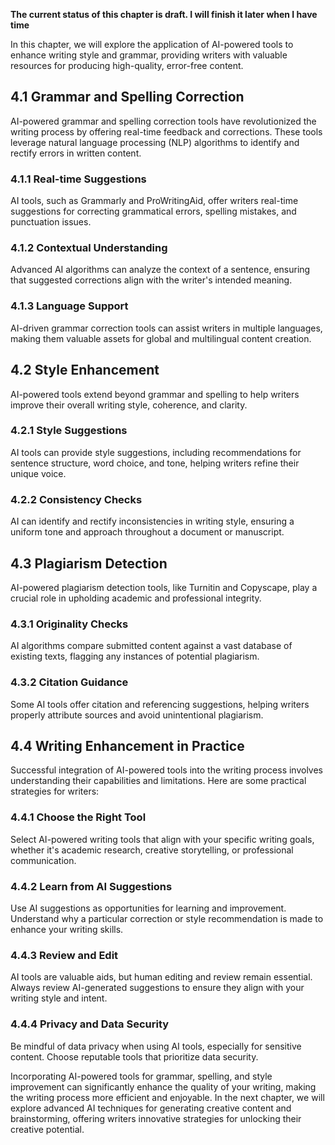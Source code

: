 **The current status of this chapter is draft. I will finish it later when I have time**

In this chapter, we will explore the application of AI-powered tools to enhance writing style and grammar, providing writers with valuable resources for producing high-quality, error-free content.

4.1 Grammar and Spelling Correction
-----------------------------------

AI-powered grammar and spelling correction tools have revolutionized the writing process by offering real-time feedback and corrections. These tools leverage natural language processing (NLP) algorithms to identify and rectify errors in written content.

### 4.1.1 Real-time Suggestions

AI tools, such as Grammarly and ProWritingAid, offer writers real-time suggestions for correcting grammatical errors, spelling mistakes, and punctuation issues.

### 4.1.2 Contextual Understanding

Advanced AI algorithms can analyze the context of a sentence, ensuring that suggested corrections align with the writer's intended meaning.

### 4.1.3 Language Support

AI-driven grammar correction tools can assist writers in multiple languages, making them valuable assets for global and multilingual content creation.

4.2 Style Enhancement
---------------------

AI-powered tools extend beyond grammar and spelling to help writers improve their overall writing style, coherence, and clarity.

### 4.2.1 Style Suggestions

AI tools can provide style suggestions, including recommendations for sentence structure, word choice, and tone, helping writers refine their unique voice.

### 4.2.2 Consistency Checks

AI can identify and rectify inconsistencies in writing style, ensuring a uniform tone and approach throughout a document or manuscript.

4.3 Plagiarism Detection
------------------------

AI-powered plagiarism detection tools, like Turnitin and Copyscape, play a crucial role in upholding academic and professional integrity.

### 4.3.1 Originality Checks

AI algorithms compare submitted content against a vast database of existing texts, flagging any instances of potential plagiarism.

### 4.3.2 Citation Guidance

Some AI tools offer citation and referencing suggestions, helping writers properly attribute sources and avoid unintentional plagiarism.

4.4 Writing Enhancement in Practice
-----------------------------------

Successful integration of AI-powered tools into the writing process involves understanding their capabilities and limitations. Here are some practical strategies for writers:

### 4.4.1 Choose the Right Tool

Select AI-powered writing tools that align with your specific writing goals, whether it's academic research, creative storytelling, or professional communication.

### 4.4.2 Learn from AI Suggestions

Use AI suggestions as opportunities for learning and improvement. Understand why a particular correction or style recommendation is made to enhance your writing skills.

### 4.4.3 Review and Edit

AI tools are valuable aids, but human editing and review remain essential. Always review AI-generated suggestions to ensure they align with your writing style and intent.

### 4.4.4 Privacy and Data Security

Be mindful of data privacy when using AI tools, especially for sensitive content. Choose reputable tools that prioritize data security.

Incorporating AI-powered tools for grammar, spelling, and style improvement can significantly enhance the quality of your writing, making the writing process more efficient and enjoyable. In the next chapter, we will explore advanced AI techniques for generating creative content and brainstorming, offering writers innovative strategies for unlocking their creative potential.
